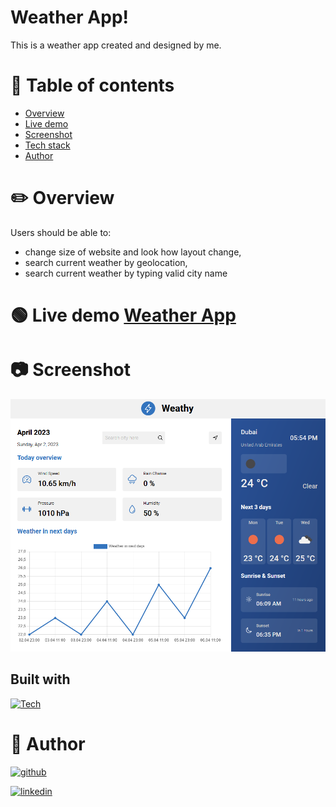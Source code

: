 # Weather App!

This is a weather app created and designed by me.

# 📝 Table of contents

-   [Overview](#overview)
-   [Live demo](#live-demo)
-   [Screenshot](#screenshot)
-   [Tech stack](#tech-stack)
-   [Author](#author)

# ✏️ Overview

Users should be able to:

-   change size of website and look how layout change,
-   search current weather by geolocation,
-   search current weather by typing valid city name

# 🟢 Live demo [Weather App]()

# 📷 Screenshot

![](./weather.png)

## Built with

[![Tech](https://skills.thijs.gg/icons?i=javascript,html,css&theme=light)]()

# 🔗 Author

[![github](https://img.shields.io/badge/github-000?style=for-the-badge&logo=ko-fi&logoColor=white)](https://github.com/Mafiusz)

[![linkedin](https://img.shields.io/badge/linkedin-0A66C2?style=for-the-badge&logo=linkedin&logoColor=white)](https://www.linkedin.com/in/mateusz-gosiewski-aa138b233/)

